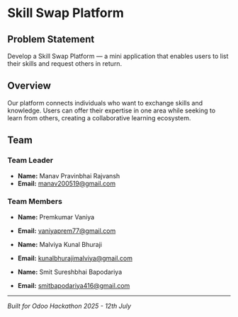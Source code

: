 # Skill Swap Platform

## Problem Statement
Develop a Skill Swap Platform — a mini application that enables users to list their skills and request others in return.

## Overview
Our platform connects individuals who want to exchange skills and knowledge. Users can offer their expertise in one area while seeking to learn from others, creating a collaborative learning ecosystem.

## Team

### Team Leader
- **Name:** Manav Pravinbhai Rajvansh
- **Email:** manav200519@gmail.com

### Team Members
- **Name:** Premkumar Vaniya
- **Email:** vaniyaprem77@gmail.com

- **Name:** Malviya Kunal Bhuraji
- **Email:** kunalbhurajimalviya@gmail.com

- **Name:** Smit Sureshbhai Bapodariya
- **Email:** smitbapodariya416@gmail.com

---

*Built for Odoo Hackathon 2025 - 12th July*
